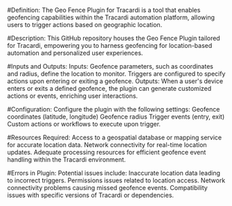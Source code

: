 #Definition:
The Geo Fence Plugin for Tracardi is a tool that enables geofencing capabilities within the Tracardi automation platform, allowing users to trigger actions based on geographic location.

#Description:
This GitHub repository houses the Geo Fence Plugin tailored for Tracardi, empowering you to harness geofencing for location-based automation and personalized user experiences.

#Inputs and Outputs:
Inputs: Geofence parameters, such as coordinates and radius, define the location to monitor. Triggers are configured to specify actions upon entering or exiting a geofence.
Outputs: When a user's device enters or exits a defined geofence, the plugin can generate customized actions or events, enriching user interactions.

#Configuration:
Configure the plugin with the following settings:
Geofence coordinates (latitude, longitude)
Geofence radius
Trigger events (entry, exit)
Custom actions or workflows to execute upon trigger.


#Resources Required:
Access to a geospatial database or mapping service for accurate location data.
Network connectivity for real-time location updates.
Adequate processing resources for efficient geofence event handling within the Tracardi environment.

#Errors in Plugin:
Potential issues include:
Inaccurate location data leading to incorrect triggers.
Permissions issues related to location access.
Network connectivity problems causing missed geofence events.
Compatibility issues with specific versions of Tracardi or dependencies.
